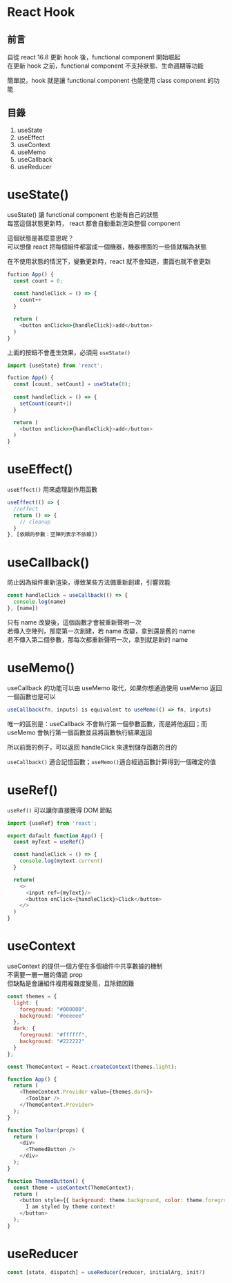 # React Hook
## 前言
自從 react 16.8 更新 hook 後，functional component 開始崛起  
在更新 hook 之前，functional component 不支持狀態、生命週期等功能  

簡單說，hook 就是讓 functional component 也能使用 class component 的功能

## 目錄
1. useState
2. useEffect
3. useContext
4. useMemo
5. useCallback
6. useReducer

# useState()
useState() 讓 functional component 也能有自己的狀態  
每當這個狀態更新時， react 都會自動重新渲染整個 component  

這個狀態是甚麼意思呢？  
可以想像 react 把每個組件都當成一個機器，機器裡面的一些值就稱為狀態  

在不使用狀態的情況下，變數更新時，react 就不會知道，畫面也就不會更新

```js
fuction App() {
  const count = 0;
  
  const handleClick = () => {
    count++
  }

  return (
    <button onClick=>{handleClick}>add</button>
  )
}
```
上面的按鈕不會產生效果，必須用 `useState()`

```js
import {useState} from 'react';

fuction App() {
  const [count, setCount] = useState(0);
  
  const handleClick = () => {
    setCount(count+1)
  }

  return (
    <button onClick=>{handleClick}>add</button>
  )
}
```
# useEffect()
`useEffect()` 用來處理副作用函數  
```js
useEffect(() => {
  //effect
  return () => {
    // cleanup
  }
}, [依賴的參數：空陣列表示不依賴])
```
# useCallback()
防止因為組件重新渲染，導致某些方法備重新創建，引響效能
```js
const handleClick = useCallback(() => {
  console.log(name)
}, [name])
```
只有 name 改變後，這個函數才會被重新聲明一次  
若傳入空陣列，那麼第一次創建，若 name 改變，拿到還是舊的 name  
若不傳入第二個參數，那每次都重新聲明一次，拿到就是新的 name

# useMemo()
useCallback 的功能可以由 useMemo 取代，如果你想通過使用 useMemo 返回一個函數也是可以
```js
useCallback(fn, inputs) is equivalent to useMemo(() => fn, inputs)
```
唯一的區別是：useCallback 不會執行第一個參數函數，而是將他返回；而 useMemo 會執行第一個函數並且將函數執行結果返回  

所以前面的例子，可以返回 handleClick 來達到儲存函數的目的  

`useCallback()` 適合記憶函數；`useMemo()`適合經過函數計算得到一個確定的值

# useRef()
`useRef()` 可以讓你直接獲得 DOM 節點
```js
import {useRef} from 'react';

export dafault function App() {
  const myText = useRef()

  const handleClick = () => {
    console.log(mytext.current)
  }

  return(
    <>
      <input ref={myText}/>
      <button onClick={handleClick}>Click</button>
    </>
  )
}

```

# useContext
useContext 的提供一個方便在多個組件中共享數據的機制  
不需要一層一層的傳遞 prop   
但缺點是會讓組件複用複雜度變高，且除錯困難  
```js
const themes = {
  light: {
    foreground: "#000000",
    background: "#eeeeee"
  },
  dark: {
    foreground: "#ffffff",
    background: "#222222"
  }
};

const ThemeContext = React.createContext(themes.light);

function App() {
  return (
    <ThemeContext.Provider value={themes.dark}>
      <Toolbar />
    </ThemeContext.Provider>
  );
}

function Toolbar(props) {
  return (
    <div>
      <ThemedButton />
    </div>
  );
}

function ThemedButton() {
  const theme = useContext(ThemeContext);
  return (
    <button style={{ background: theme.background, color: theme.foreground }}>
      I am styled by theme context!
    </button>
  );
}
```
# useReducer
```js
const [state, dispatch] = useReducer(reducer, initialArg, init?)
```